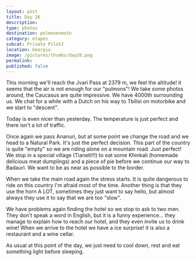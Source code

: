 ```yaml
---
layout: post
title: Day 26
description: 
type: photos
destination: pelmonenmoto
category: etapes
subcat: Private Pilot2
location: Georgia
image: /pictures/thumbs/day26.png
permalink: 
published: false
---
```


This morning we'll reach the Jvari Pass at 2379 m, we feel the altitude! it seems that the air is not enough for our "pulmons"! We take some photos around, the Caucasus are quite impressive. We have 4000th surrounding us. We chat for a while with a Dutch on his way to Tbilisi on motorbike and we start to "descent".

Today is even nicer than yesterday. The temperature is just perfect and there isn't a lot of traffic. 

Once again we pass Ananuri, but at some point we change the road and we head to a Natural Park. It's just the perfect decision. This part of the country is quite "empty" so we are riding alone on a mountain road. Just perfect! We stop in a special village (Tianeti!!!) to eat some Khinkali (homemade delicious meat dumplings) and a piece of pie before we continue our way to Badauri. We want to be as near as possible to the border.

When we take the main road again the stress starts. It is quite dangerous to ride on this country I'm afraid most of the time. Another thing is that they use the horn A LOT, sometimes they just want to say hello, but almost always they use it to say that we are too "slow".

We have problems again finding the hotel so we stop to ask to two men. They don't speak a word in English, but it is a funny experience... they manage to explain how to reach our hotel, and they even invite us to drink wine! When we arrive to the hotel we have a ice surprise! it is also a restaurant and a wine cellar. 

As usual at this point of the day, we just need to cool down, rest and eat something light before sleeping.